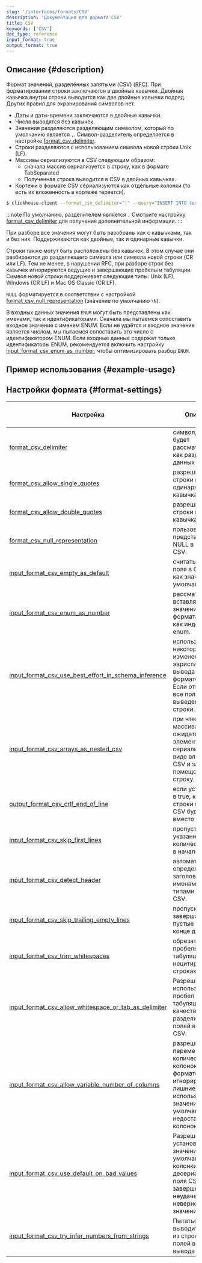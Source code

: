 ```yaml
---
slug: '/interfaces/formats/CSV'
description: 'Документация для формата CSV'
title: CSV
keywords: ['CSV']
doc_type: reference
input_format: true
output_format: true
---
```

## Описание {#description}

Формат значений, разделённых запятыми (CSV) ([RFC](https://tools.ietf.org/html/rfc4180)).
При форматировании строки заключаются в двойные кавычки. Двойная кавычка внутри строки выводится как две двойные кавычки подряд. 
Других правил для экранирования символов нет.

- Даты и даты-времени заключаются в двойные кавычки. 
- Числа выводятся без кавычек.
- Значения разделяются разделяющим символом, который по умолчанию является `,`. Символ-разделитель определяется в настройке [format_csv_delimiter](/operations/settings/settings-formats.md/#format_csv_delimiter). 
- Строки разделяются с использованием символа новой строки Unix (LF). 
- Массивы сериализуются в CSV следующим образом: 
  - сначала массив сериализуется в строку, как в формате TabSeparated
  - Полученная строка выводится в CSV в двойных кавычках.
- Кортежи в формате CSV сериализуются как отдельные колонки (то есть их вложенность в кортеже теряется).

```bash
$ clickhouse-client --format_csv_delimiter="|" --query="INSERT INTO test.csv FORMAT CSV" < data.csv
```

:::note
По умолчанию, разделителем является `,` 
Смотрите настройку [format_csv_delimiter](/operations/settings/settings-formats.md/#format_csv_delimiter) для получения дополнительной информации.
:::

При разборе все значения могут быть разобраны как с кавычками, так и без них. Поддерживаются как двойные, так и одинарные кавычки.

Строки также могут быть расположены без кавычек. В этом случае они разбираются до разделяющего символа или символа новой строки (CR или LF).
Тем не менее, в нарушении RFC, при разборе строк без кавычек игнорируются ведущие и завершающие пробелы и табуляции.
Символ новой строки поддерживает следующие типы: Unix (LF), Windows (CR LF) и Mac OS Classic (CR LF).

`NULL` форматируется в соответствии с настройкой [format_csv_null_representation](/operations/settings/settings-formats.md/#format_csv_null_representation) (значение по умолчанию `\N`).

В входных данных значения `ENUM` могут быть представлены как именами, так и идентификаторами. 
Сначала мы пытаемся сопоставить входное значение с именем ENUM. 
Если не удаётся и входное значение является числом, мы пытаемся сопоставить это число с идентификатором ENUM.
Если входные данные содержат только идентификаторы ENUM, рекомендуется включить настройку [input_format_csv_enum_as_number](/operations/settings/settings-formats.md/#input_format_csv_enum_as_number), чтобы оптимизировать разбор `ENUM`.

## Пример использования {#example-usage}

## Настройки формата {#format-settings}

| Настройка                                                                                                                                                       | Описание                                                                                                               | Значение по умолчанию | Примечания                                                                                                                                             |
|-----------------------------------------------------------------------------------------------------------------------------------------------------------------|------------------------------------------------------------------------------------------------------------------------|-----------------------|-------------------------------------------------------------------------------------------------------------------------------------------------------|
| [format_csv_delimiter](/operations/settings/settings-formats.md/#format_csv_delimiter)                                                                     | символ, который будет рассматриваться как разделитель в данных CSV.                                                  | `,`                   |                                                                                                                                                       |
| [format_csv_allow_single_quotes](/operations/settings/settings-formats.md/#format_csv_allow_single_quotes)                                                 | разрешить строки в одинарных кавычках.                                                                               | `true`                |                                                                                                                                                       |
| [format_csv_allow_double_quotes](/operations/settings/settings-formats.md/#format_csv_allow_double_quotes)                                                 | разрешить строки в двойных кавычках.                                                                                 | `true`                |                                                                                                                                                       | 
| [format_csv_null_representation](/operations/settings/settings-formats.md/#format_tsv_null_representation)                                                 | пользовательское представление NULL в формате CSV.                                                                    | `\N`                  |                                                                                                                                                       |   
| [input_format_csv_empty_as_default](/operations/settings/settings-formats.md/#input_format_csv_empty_as_default)                                           | считать пустые поля в CSV-входе как значения по умолчанию.                                                            | `true`                | Для сложных выражений по умолчанию нужно также включить [input_format_defaults_for_omitted_fields](/operations/settings/settings-formats.md/#input_format_defaults_for_omitted_fields). | 
| [input_format_csv_enum_as_number](/operations/settings/settings-formats.md/#input_format_csv_enum_as_number)                                               | рассматривать вставляемые значения enum в форматах CSV как индексы enum.                                             | `false`               |                                                                                                                                                       |
| [input_format_csv_use_best_effort_in_schema_inference](/operations/settings/settings-formats.md/#input_format_csv_use_best_effort_in_schema_inference)     | использовать некоторые изменения и эвристики для вывода схемы в формате CSV. Если отключено, все поля будут выведены как строки. | `true`                |                                                                                                                                                       |
| [input_format_csv_arrays_as_nested_csv](/operations/settings/settings-formats.md/#input_format_csv_arrays_as_nested_csv)                                   | при чтении массива из CSV ожидать, что его элементы были сериализованы в виде вложенного CSV и затем помещены в строку. | `false`               |                                                                                                                                                       |
| [output_format_csv_crlf_end_of_line](/operations/settings/settings-formats.md/#output_format_csv_crlf_end_of_line)                                         | если установлено в true, конец строки в формате CSV будет `\r\n` вместо `\n`.                                        | `false`               |                                                                                                                                                       |
| [input_format_csv_skip_first_lines](/operations/settings/settings-formats.md/#input_format_csv_skip_first_lines)                                           | пропустить указанное количество строк в начале данных.                                                                | `0`                   |                                                                                                                                                       |
| [input_format_csv_detect_header](/operations/settings/settings-formats.md/#input_format_csv_detect_header)                                                 | автоматически определять заголовок с именами и типами в формате CSV.                                               | `true`                |                                                                                                                                                       |
| [input_format_csv_skip_trailing_empty_lines](/operations/settings/settings-formats.md/#input_format_csv_skip_trailing_empty_lines)                         | пропускать завершающие пустые строки в конце данных.                                                                  | `false`               |                                                                                                                                                       |
| [input_format_csv_trim_whitespaces](/operations/settings/settings-formats.md/#input_format_csv_trim_whitespaces)                                           | обрезать пробелы и табуляции в нецитированных строках CSV.                                                           | `true`                |                                                                                                                                                       |
| [input_format_csv_allow_whitespace_or_tab_as_delimiter](/operations/settings/settings-formats.md/#input_format_csv_allow_whitespace_or_tab_as_delimiter)   | Разрешить использовать пробел или табуляцию в качестве разделителя полей в строках CSV.                              | `false`               |                                                                                                                                                       |
| [input_format_csv_allow_variable_number_of_columns](/operations/settings/settings-formats.md/#input_format_csv_allow_variable_number_of_columns)           | разрешить переменное количество колонок в формате CSV, игнорировать лишние колонки и использовать значения по умолчанию для недостающих колонок. | `false`               |                                                                                                                                                       |
| [input_format_csv_use_default_on_bad_values](/operations/settings/settings-formats.md/#input_format_csv_use_default_on_bad_values)                         | Разрешить установить значение по умолчанию для колонки, когда десериализация поля CSV завершилась неудачей из-за неверного значения. | `false`               |                                                                                                                                                       |
| [input_format_csv_try_infer_numbers_from_strings](/operations/settings/settings-formats.md/#input_format_csv_try_infer_numbers_from_strings)               | Пытаться выводить числа из строковых полей во время вывода схемы.                                                    | `false`               |                                                                                                                                                       |